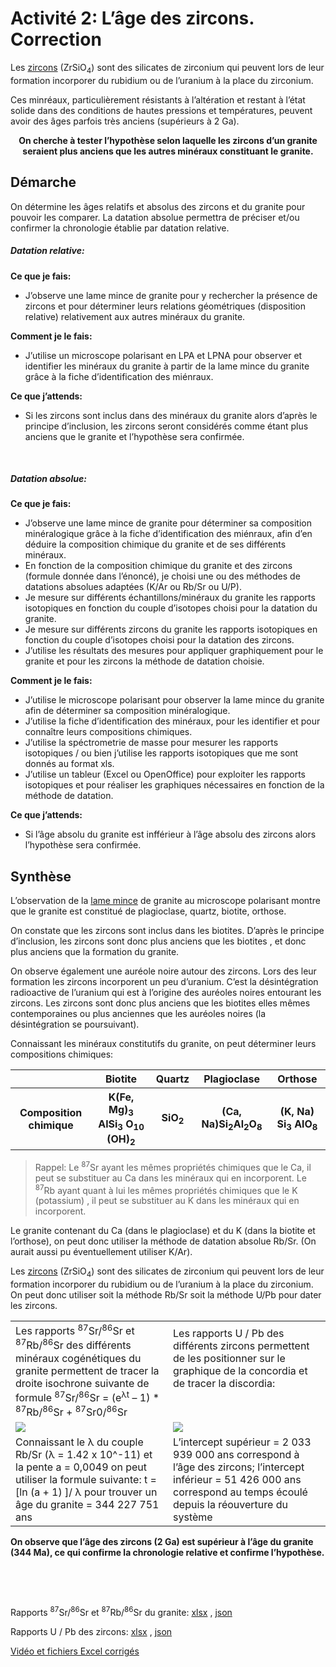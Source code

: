 # Activité 2: L’âge des zircons. Correction

Les [zircons](https://sciences-nature.fr/aureoles-desintegration-radioactive-zircon/) (ZrSiO<sub>4</sub>) sont des silicates de zirconium qui peuvent lors de leur formation incorporer du rubidium ou de l’uranium à la place du zirconium. 

Ces minréaux, particulièrement résistants à l’altération et restant à l’état solide dans des conditions de hautes pressions et températures, peuvent avoir des âges parfois très anciens (supérieurs à 2 Ga). 

<p align=center><strong>On cherche à tester l’hypothèse selon laquelle les zircons d’un granite seraient plus anciens que les autres minéraux constituant le granite.</strong></p>

<h2 class=center>Démarche</h2>

On détermine les âges relatifs et absolus des zircons et du granite pour pouvoir les comparer. La datation absolue permettra de préciser et/ou confirmer la chronologie établie par datation relative.

##### Datation relative:

**Ce que je fais:**

- J’observe une lame mince de granite pour y rechercher la présence de zircons et pour déterminer leurs relations géométriques (disposition relative) relativement aux autres minéraux du granite.

**Comment je le fais:**

- J’utilise un microscope polarisant en LPA et LPNA pour observer et identifier les minéraux du granite à partir de la lame mince du granite grâce à la fiche d’identification des miénraux.

**Ce que j’attends:**

- Si les zircons sont inclus dans des minéraux du granite alors d’après le principe d’inclusion, les zircons seront considérés comme étant plus anciens que le granite et l’hypothèse sera confirmée.

<p></br></p>

##### Datation absolue:

**Ce que je fais:**

- J’observe une lame mince de granite pour déterminer sa composition minéralogique grâce à la fiche d’identification des miénraux, afin d’en déduire la composition chimique du granite et de ses différents minéraux.
- En fonction de la composition chimique du granite et des zircons (formule donnée dans l’énoncé), je choisi une ou des méthodes de datations absolues adaptées  (K/Ar ou Rb/Sr ou U/P).
- Je mesure sur différents échantillons/minéraux du granite les rapports isotopiques en fonction du couple d’isotopes choisi pour la datation du granite.
- Je mesure sur différents zircons du granite les rapports isotopiques en fonction du couple d’isotopes choisi pour la datation des zircons.
- J’utilise les résultats des mesures pour appliquer graphiquement pour le granite et pour les zircons la méthode de datation choisie.

**Comment je le fais:**

- J’utilise le microscope polarisant pour observer la lame mince du granite afin de déterminer sa composition minéralogique.
- J’utilise la fiche d’identification des minéraux, pour les identifier et pour connaître leurs compositions chimiques.
- J’utilise la spéctrometrie de masse pour mesurer les rapports isotopiques / ou bien j’utilise les rapports isotopiques que me sont donnés au format xls.
- J’utilise un tableur (Excel ou OpenOffice) pour exploiter les rapports isotopiques et pour réaliser les graphiques nécessaires en fonction de la méthode de datation.

**Ce que j’attends:**

- Si l’âge absolu du granite est infférieur à l’âge absolu des zircons alors l’hypothèse sera confirmée.

<h2 class=center>Synthèse</h2>

L’observation de la [lame mince](https://ipfs.io/ipfs/QmRXmd6bUY2JZnsM63BE9YQJcmX2VdKxXe8t8kAVmC3GSP) de granite au microscope polarisant montre que le granite est constitué de plagioclase, quartz, biotite, orthose. 

On constate que les zircons sont inclus dans les biotites. D’après le principe d’inclusion, les zircons sont donc plus anciens que les biotites , et donc plus anciens que la formation du granite.

On observe également une auréole noire autour des zircons. Lors des leur formation les zircons incorporent un peu d’uranium. C’est la désintégration radioactive de l’uranium qui est à l’origine des auréoles noires entourant les zircons. Les zircons sont donc plus anciens que les biotites elles mêmes contemporaines ou plus anciennes que les auréoles noires (la désintégration se poursuivant). 

Connaissant les minéraux constitutifs du granite, on peut déterminer leurs compositions chimiques:

<table>
<tr><th></th><th>Biotite</th><th>Quartz</th><th>Plagioclase</th><th>Orthose</th></tr>
<tr><th>Composition chimique</th><th>K(Fe, Mg)<sub>3</sub> AlSi<sub>3</sub> O<sub>10</sub> (OH)<sub>2</sub></th><th>SiO<sub>2</sub></th><th>(Ca, Na)Si<sub>2</sub>Al<sub>2</sub>O<sub>8</sub></th><th>(K, Na) Si<sub>3</sub> AlO<sub>8</sub></th></tr>
</table>

>Rappel: Le <sup>87</sup>Sr ayant les mêmes propriétés chimiques que le Ca, il peut se substituer au Ca dans les minéraux qui en incorporent. Le <sup>87</sup>Rb ayant quant à lui les mêmes propriétés chimiques que le K (potassium) , il peut se substituer au K dans les minéraux qui en incorporent.

Le granite contenant du Ca (dans le plagioclase) et du K (dans la biotite et l’orthose), on peut donc utiliser la méthode de datation absolue Rb/Sr. (On aurait aussi pu éventuellement utiliser K/Ar).

Les [zircons](https://sciences-nature.fr/aureoles-desintegration-radioactive-zircon/) (ZrSiO<sub>4</sub>) sont des silicates de zirconium qui peuvent lors de leur formation incorporer du rubidium ou de l’uranium à la place du zirconium. On peut donc utiliser soit la méthode Rb/Sr soit la méthode U/Pb pour dater les zircons.

<table width>

<tr>

<td>Les rapports <sup>87</sup>Sr/<sup>86</sup>Sr et <sup>87</sup>Rb/<sup>86</sup>Sr des différents minéraux cogénétiques du granite  permettent de tracer la droite isochrone suivante de formule <sup>87</sup>Sr/<sup>86</sup>Sr = (e<sup>λt</sup> – 1) * <sup>87</sup>Rb/<sup>86</sup>Sr + <sup>87</sup>Sr0/<sup>86</sup>Sr</td>


<td>Les rapports U / Pb des différents zircons  permettent de les positionner sur le graphique de la concordia et de tracer la discordia:</br></br></br></td>

</tr>
<tr>

<td width=50%><a href="https://oversas.org/ipfs/QmcJTsajimxPbdkSaJkQKEBcjXb3tDtvhv7W7sh1dkcVei"><img src="https://oversas.org/ipfs/QmcJTsajimxPbdkSaJkQKEBcjXb3tDtvhv7W7sh1dkcVei"></a></td>

<td width=50%><a href="https://oversas.org/ipfs/QmbHDwZbFY5YVyxxV2yiT9dycrBHL7V6mn3XrCyHCWik1e"><img src="https://oversas.org/ipfs/QmbHDwZbFY5YVyxxV2yiT9dycrBHL7V6mn3XrCyHCWik1e"></a></td>

</tr>

<td>Connaissant le λ du couple Rb/Sr  (λ = 1.42 x 10^-11) et la pente a = 0,0049 on peut utiliser la formule suivante: t = [ln (a + 1) ]/ λ  pour trouver un âge du granite = 344 227 751 ans</td>

<td>L’intercept supérieur = 2 033 939 000 ans correspond à l’âge des zircons; l’intercept inférieur = 51 426 000 ans correspond au temps écoulé depuis la réouverture du système</td>

</table>

**On observe que l’âge des zircons (2 Ga) est supérieur à l’âge du granite (344 Ma), ce qui confirme la chronologie relative et confirme l’hypothèse.**

<p></br></p><p></br></p>

Rapports <sup>87</sup>Sr/<sup>86</sup>Sr et <sup>87</sup>Rb/<sup>86</sup>Sr du granite: [xlsx](https://ipfs.io/ipfs/QmT7uUFCK6Z5k95XrN68r9nJVaq6tF4uoMykLZKMT7aUNA) , [json](https://ipfs.io/ipfs/QmQ4YF44Fk74kxentkJ1cScq8cp1cgZY5PS9aKEF9rJrxo)

Rapports U / Pb des zircons: [xlsx](https://ipfs.io/ipfs/QmYCBUHBYVXgJUpbngLhEgLreN3GkMn2c5gBmuRBzLxS4s) , [json](https://ipfs.io/ipfs/QmYxVgmZ5EmWFZ1bwDh1DEipsykTD8ms6irzKgr2pbN4YT)

[Vidéo et fichiers Excel corrigés](https://oversas.org/ipfs/QmQhcM4Pc5ZSdJwKMEejnVb19gqMyQRfhRRNG1KZCSuD2h)
